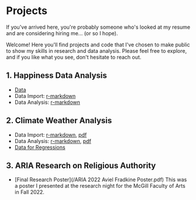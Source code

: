 # Projects
If you've arrived here, you're probably someone who's looked at my resume and are considering hiring me... (or so I hope). 

Welcome! Here you'll find projects and code that I've chosen to make public to show my skills in research and data analysis. Please feel free to explore, and if you like what you see, don't hesitate to reach out. 

## 1. Happiness Data Analysis 
   - [Data](/happiness.csv) 
   - Data Import: [r-markdown](/happiness_data_preparation.Rmd) 
   - Data Analysis: [r-markdown](/happiness_analysis_code.Rmd)
## 2. Climate Weather Analysis 
   - Data Import: [r-markdown](/climate-data-import.Rmd), [pdf](/climate_data_import.pdf)
   - Data Analysis: [r-markdown](/climate_data_analysis.Rmd), [pdf](/climate_data_analysis.Rmd)
   - [Data for Regressions](climate_reg_data.csv)
## 3. ARIA Research on Religious Authority
   - [Final Research Poster](/ARIA 2022 Aviel Fradkine Poster.pdf) This was a poster I presented at the research night for the McGill Faculty of Arts in Fall 2022.
